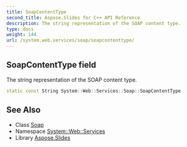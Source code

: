 ```yaml
---
title: SoapContentType
second_title: Aspose.Slides for C++ API Reference
description: The string representation of the SOAP content type.
type: docs
weight: 144
url: /system.web.services/soap/soapcontenttype/
---
```

## SoapContentType field


The string representation of the SOAP content type.

```cpp
static const String System::Web::Services::Soap::SoapContentType
```

## See Also

* Class [Soap](../)
* Namespace [System::Web::Services](../../)
* Library [Aspose.Slides](../../../)